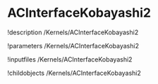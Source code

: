 <!-- MOOSE Documentation Stub: Remove this when content is added. -->

# ACInterfaceKobayashi2
!description /Kernels/ACInterfaceKobayashi2

!parameters /Kernels/ACInterfaceKobayashi2

!inputfiles /Kernels/ACInterfaceKobayashi2

!childobjects /Kernels/ACInterfaceKobayashi2
